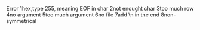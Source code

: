 Error
1hex,type 255, meaning EOF in char
2not enought char
3too much row
4no argument
5too much argument
6no file
7add \n in the end
8non-symmetrical
